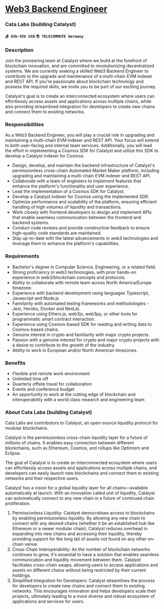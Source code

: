 # [Web3 Backend Engineer](https://www.remotewlb.com/apply/web3-backend-engineer)  
### Cata Labs (building Catalyst)  
#### `💰 65k-95k USD` `🌎 TELECOMMUTE Germany`  

### **Description**

Join the pioneering team at Catalyst where we build at the forefront of blockchain innovation, and are committed to revolutionizing decentralized systems. We are currently seeking a skilled Web3 Backend Engineer to contribute to the upgrade and maintenance of a multi-chain EVM indexer and REST API. If you're passionate about blockchain technology and possess the required skills, we invite you to be part of our exciting journey.

Catalyst's goal is to create an interconnected ecosystem where users can effortlessly access assets and applications across multiple chains, while also providing streamlined integration for developers to create new chains and connect them to existing networks.

###

### Responsibilities

As a Web3 Backend Engineer, you will play a crucial role in upgrading and maintaining a multi-chain EVM indexer and REST API. Your focus will extend to both user-facing and internal team services. Additionally, you will lead the effort in implementing a Cosmos SDK for Catalyst and utilize this SDK to develop a Catalyst indexer for Cosmos.

  * Design, develop, and maintain the backend infrastructure of Catalyst's permissionless cross-chain Automated Market Maker platform, including upgrading and maintaining a multi-chain EVM indexer and REST API. 
  * Collaborate with a team of engineers to implement features that enhance the platform's functionality and user experience.
  * Lead the implementation of a Cosmos SDK for Catalyst.
  * Develop a Catalyst indexer for Cosmos using the implemented SDK.
  * Optimize performance and scalability of the platform, ensuring efficient handling of high volumes of liquidity and transactions.
  * Work closely with frontend developers to design and implement APIs that enable seamless communication between the frontend and backend systems.
  * Conduct code reviews and provide constructive feedback to ensure high-quality code standards are maintained.
  * Stay up-to-date with the latest advancements in web3 technologies and leverage them to enhance the platform's capabilities.

### **Requirements**

  * Bachelor's degree in Computer Science, Engineering, or a related field.
  * Strong proficiency in web3 technologies, with prior hands-on experience in web3/blockchain concepts and protocols.
  * Ability to collaborate with remote team across North America/Europe timezone. 
  * Experience with backend development using languages Typescript, Javascript and Node.js 
  * Familiarity with automated testing frameworks and methodologies - Jest, Heroku, Docker and NestJs.
  * Experience using Ethers.js, web3js, web3py, or other tools for programmatic smart contract interaction.
  * Experience using Cosmos-based SDK for reading and writing data to Cosmos-based chains.
  * Genuine interest in crypto and familiarity with major crypto projects.
  * Passion with a genuine interest for crypto and major crypto projects with a desire to contribute to the growth of the industry.
  * Ability to work in European and/or North American timezones.

### **Benefits**

  * Flexible and remote work environment
  * Unlimited time off
  * Quarterly offsite travel for collaboration
  * Events and conference budget
  * An opportunity to work at the cutting edge of blockchain and interoperability with a world class research and engineering team

### **About Cata Labs (building Catalyst)**

Cata Labs are contributors to Catalyst, an open-source liquidity protocol for modular blockchains.  

  

Catalyst is the permissionless cross-chain liquidity layer for a future of millions of chains. It enables easy connection between different blockchains, such as Ethereum, Cosmos, and rollups like Optimism and Eclipse.

The goal of Catalyst is to create an interconnected ecosystem where users can effortlessly access assets and applications across multiple chains, and developers can easily launch new blockchains and connect them to existing networks and their respective users.

Catalyst has a vision for a global liquidity layer for all chains—available automatically at launch. With an innovation called unit of liquidity, Catalyst can automatically connect to any new chain in a future of continued chain proliferation.

  1. Permissionless Liquidity: Catalyst democratises access to blockchains by enabling permissionless liquidity. By allowing any new chain to connect with any desired chains (whether it be an established hub like Ethereum or a newer modular chain), Catalyst reduces overhead in expanding into new chains and accessing their liquidity, thereby providing support for the long tail of assets not found on any other on-chain venue.
  2. Cross-Chain Interoperability: As the number of blockchain networks continues to grow, it's essential to have a solution that enables seamless communication and liquidity movement between them. Catalyst facilitates cross-chain swaps, allowing users to access applications and assets on different chains without being restricted by their current holdings.
  3. Simplified Integration for Developers: Catalyst streamlines the process for developers to create new chains and connect them to existing networks. This encourages innovation and helps developers scale their projects, ultimately leading to a more diverse and robust ecosystem of applications and services for users.

